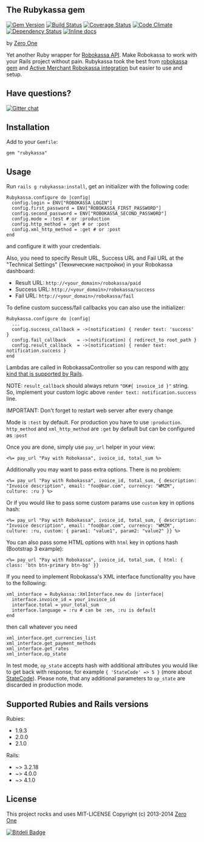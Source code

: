 ## The Rubykassa gem

[![Gem Version](https://badge.fury.io/rb/rubykassa.png)](http://badge.fury.io/rb/rubykassa)
[![Build Status](https://secure.travis-ci.org/ZeroOneStudio/rubykassa.png)](http://travis-ci.org/ZeroOneStudio/rubykassa)
[![Coverage Status](https://coveralls.io/repos/ZeroOneStudio/rubykassa/badge.png)](https://coveralls.io/r/ZeroOneStudio/rubykassa)
[![Code Climate](https://codeclimate.com/github/ZeroOneStudio/rubykassa.png)](https://codeclimate.com/github/ZeroOneStudio/rubykassa)
[![Dependency Status](https://gemnasium.com/ZeroOneStudio/rubykassa.png)](https://gemnasium.com/ZeroOneStudio/rubykassa)
[![Inline docs](http://inch-ci.org/github/ZeroOneStudio/rubykassa.svg?branch=master)](http://inch-ci.org/github/ZeroOneStudio/rubykassa)

by [Zero One][]

[Zero One]: http://zeroone.st

Yet another Ruby wrapper for [Robokassa API][]. Make Robokassa to work with your Rails project without pain. Rubykassa took the best from [robokassa gem][] and [Active Merchant Robokassa integration] but easier to use and setup.

[Robokassa API]: http://robokassa.ru/ru/Doc/Ru/Interface.aspx
[robokassa gem]: https://github.com/shaggyone/robokassa
[Active Merchant Robokassa integration]: https://github.com/Shopify/active_merchant/tree/master/lib/active_merchant/billing/integrations/robokassa

## Have questions?

[![Gitter chat](https://badges.gitter.im/ZeroOneStudio/rubykassa.png)](https://gitter.im/ZeroOneStudio/rubykassa)

## Installation

Add to your `Gemfile`:

    gem "rubykassa"

## Usage

Run `rails g rubykassa:install`, get an initializer with the following code:

    Rubykassa.configure do |config|
      config.login = ENV["ROBOKASSA_LOGIN"]
      config.first_password = ENV["ROBOKASSA_FIRST_PASSWORD"]
      config.second_password = ENV["ROBOKASSA_SECOND_PASSWORD"]
      config.mode = :test # or :production
      config.http_method = :get # or :post
      config.xml_http_method = :get # or :post
    end

and configure it with your credentials.

Also, you need to specify Result URL, Success URL and Fail URL at the "Technical Settings" (Технические настройки) in your Robokassa dashboard:

* Result URL: `http://<your_domain>/robokassa/paid`
* Success URL: `http://<your_domain>/robokassa/success`
* Fail URL: `http://<your_domain>/robokassa/fail`

To define custom success/fail callbacks you can also use the initializer:

    Rubykassa.configure do |config|
      ...
      config.success_callback = ->(notification) { render text: 'success' }
      config.fail_callback    = ->(notification) { redirect_to root_path }
      config.result_callback  = ->(notification) { render text: notification.success }
    end

Lambdas are called in RobokassaController so you can respond with [any kind that is supported by Rails](http://guides.rubyonrails.org/layouts_and_rendering.html#creating-responses).

NOTE: `result_callback` should always return `"OK#{ invoice_id }"` string. So, implement your custom logic above `render text: notification.success` line.

IMPORTANT: Don't forget to restart web server after every change

Mode is `:test` by default. For production you have to use `:production`.
`http_method` and `xml_http_method` are `:get` by default but can be configured as `:post`

Once you are done, simply use `pay_url` helper in your view:

    <%= pay_url "Pay with Robokassa", ivoice_id, total_sum %>

Additionally you may want to pass extra options. There is no problem:

    <%= pay_url "Pay with Robokassa", ivoice_id, total_sum, { description: "Invoice description", email: "foo@bar.com", currency: "WMZM", culture: :ru } %>

Or if you would like to pass some custom params use `custom` key in options hash:

    <%= pay_url "Pay with Robokassa", ivoice_id, total_sum, { description: "Invoice description", email: "foo@bar.com", currency: "WMZM", culture: :ru, custom: { param1: "value1", param2: "value2" }} %>

You can also pass some HTML options with `html` key in options hash (Bootstrap 3 example):

    <%= pay_url "Pay with Robokassa", ivoice_id, total_sum, { html: { class: 'btn btn-primary btn-bg' }}

If you need to implement Robokassa's XML interface functionality you have to the following:

    xml_interface = Rubykassa::XmlInterface.new do |interface|
      interface.invoice_id = your_invioce_id
      interface.total = your_total_sum
      interface.language = :ru # can be :en, :ru is default
    end

then call whatever you need

    xml_interface.get_currencies_list
    xml_interface.get_payment_methods
    xml_interface.get_rates
    xml_interface.op_state

In test mode, `op_state` accepts hash with additional attributes you would like to get back with response, for example `{ 'StateCode' => 5 }` (more about [StateCode](http://robokassa.ru/en/Doc/En/Interface.aspx#interfeys)). Please note, that any additional parameters to `op_state` are discarded in production mode.

## Supported Rubies and Rails versions

Rubies:
* 1.9.3
* 2.0.0
* 2.1.0

Rails:
* ~> 3.2.18
* ~> 4.0.0
* ~> 4.1.0

## License

This project rocks and uses MIT-LICENSE
Copyright (c) 2013-2014 [Zero One][]

[ZERO.ONE]: http://www.zeroone.st


[![Bitdeli Badge](https://d2weczhvl823v0.cloudfront.net/ZeroOneStudio/rubykassa/trend.png)](https://bitdeli.com/free "Bitdeli Badge")
